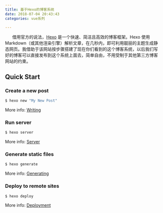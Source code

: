 ```yaml
---
title: 基于Hexo的博客系统
date: 2018-07-04 20:43:43
categories: vue系列

---
```

&nbsp;&nbsp;&nbsp;&nbsp;&nbsp;&nbsp;借用官方的说法，[Hexo](https://hexo.io/zh-cn/docs/index.html) 是一个快速、简洁且高效的博客框架。Hexo 使用 Markdown（或其他渲染引擎）解析文章，在几秒内，即可利用靓丽的主题生成静态网页。我借助于该网站按步骤搭建了现在你们看到的这个博客系统，以后我们写好的博客可以直接发布到这个系统上面去，简单自由，不用受制于其他第三方博客网站的约束。


## Quick Start

### Create a new post

``` bash
$ hexo new "My New Post"
```

More info: [Writing](https://hexo.io/docs/writing.html)

### Run server

``` bash
$ hexo server
```

More info: [Server](https://hexo.io/docs/server.html)

### Generate static files

``` bash
$ hexo generate
```

More info: [Generating](https://hexo.io/docs/generating.html)

### Deploy to remote sites

``` bash
$ hexo deploy
```

More info: [Deployment](https://hexo.io/docs/deployment.html)
